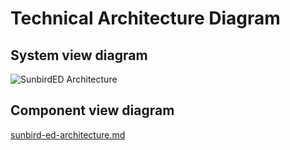 # Technical Architecture Diagram

## System view diagram

![SunbirdED Architecture](https://imgr.whimsical.com/object/VY5wnTJohcY5Y39oifY7FH)

## &#x20;**Component view diagram**

[sunbird-ed-architecture.md](../../use-1/source-code/sunbird-ed-architecture.md "mention")
